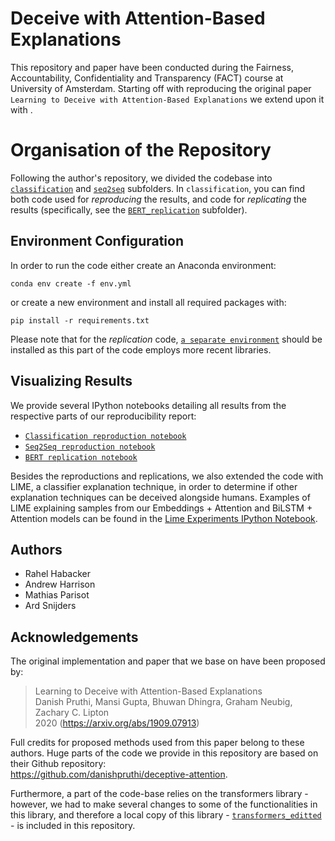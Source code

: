 # Deceive with Attention-Based Explanations

This repository and paper have been conducted during the Fairness, Accountability, Confidentiality and Transparency (FACT) course at University of Amsterdam. 
Starting off with reproducing the original paper `Learning to Deceive with Attention-Based Explanations` we extend upon it with <TODO>.
  

# Organisation of the Repository

Following the author's repository, we divided the codebase into [```classification```](https://github.com/MatPrst/FACT/tree/main/deceptive-attention/src/classification) and [```seq2seq```](https://github.com/MatPrst/FACT/tree/main/deceptive-attention/src/seq2seq) subfolders. In ```classification```, you can find both code used for *reproducing* the results, and code for *replicating* the results (specifically, see the [```BERT_replication```](https://github.com/MatPrst/FACT/tree/main/deceptive-attention/src/classification/BERT_replication) subfolder).

## Environment Configuration

In order to run the code either create an Anaconda environment:

```
conda env create -f env.yml
```

or create a new environment and install all required packages with:

```
pip install -r requirements.txt
```
Please note that for the *replication* code, [```a separate environment```](./FACT/blob/main/deceptive-attention/src/classification/BERT_replication/BERT_env.yml) should be installed as this part of the code employs more recent libraries.

## Visualizing Results

We provide several IPython notebooks detailing all results from the respective parts of our reproducibility report:

- [```Classification reproduction notebook```](deceptive-attention/src/classification/classification.ipynb)
- [```Seq2Seq reproduction notebook```](deceptive-attention/src/seq2seq/author-based/seq2seq.ipynb)
- [```BERT replication notebook```](deceptive-attention/src/classification/BERT_replication/BERT%20replication%20notebook%20completed.ipynb)

Besides the reproductions and replications, we also extended the code with LIME, a classifier explanation technique, in order to determine if other explanation techniques can be deceived alongside humans. Examples of LIME explaining samples from our Embeddings + Attention and BiLSTM + Attention models can be found in the [Lime Experiments IPython Notebook](deceptive-attention/src/classification/experiments-lime.ipynb).

## Authors

- Rahel Habacker
- Andrew Harrison
- Mathias Parisot
- Ard Snijders

## Acknowledgements

The original implementation and paper that we base on have been proposed by:

> Learning to Deceive with Attention-Based Explanations \
> Danish Pruthi, Mansi Gupta, Bhuwan Dhingra, Graham Neubig, Zachary C. Lipton \
> 2020 (https://arxiv.org/abs/1909.07913)

Full credits for proposed methods used from this paper belong to these authors. Huge parts of the code we provide in this repository are based on their Github repository: \
https://github.com/danishpruthi/deceptive-attention.

Furthermore, a part of the code-base relies on the transformers library - however, we had to make several changes to some of the functionalities in this library, and therefore a local copy of this library - [```transformers_editted```](FACT/tree/feature/MLRC-submission-code/deceptive-attention/src/classification/BERT_replication/transformers_editted) - is included in this repository. 
